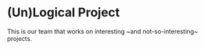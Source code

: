# (Un)Logical Project

This is our team that works on interesting ~and not-so-interesting~ projects.
